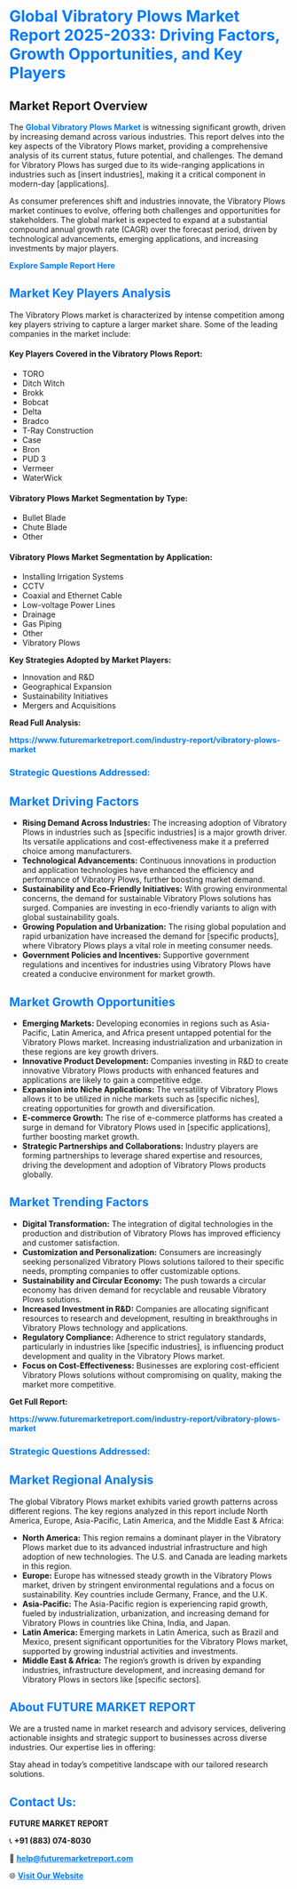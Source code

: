 <h1 style="color: #007BFF;">Global Vibratory Plows Market Report 2025-2033: Driving Factors, Growth Opportunities, and Key Players</h1>

<section id="overview">
<h2>Market Report Overview</h2>
<p>The <a href="https://www.futuremarketreport.com/industry-report/vibratory-plows-market" style="color: #007BFF; text-decoration: none;"><strong>Global Vibratory Plows Market</strong></a> is witnessing significant growth, driven by increasing demand across various industries. This report delves into the key aspects of the Vibratory Plows market, providing a comprehensive analysis of its current status, future potential, and challenges. The demand for Vibratory Plows has surged due to its wide-ranging applications in industries such as [insert industries], making it a critical component in modern-day [applications].</p>
<p>As consumer preferences shift and industries innovate, the Vibratory Plows market continues to evolve, offering both challenges and opportunities for stakeholders. The global market is expected to expand at a substantial compound annual growth rate (CAGR) over the forecast period, driven by technological advancements, emerging applications, and increasing investments by major players.</p>
</section>

<section id="overview">
<p><a href="https://www.futuremarketreport.com/request-sample/reportId=128554" style="color: #007BFF; text-decoration: none;"><strong>Explore Sample Report Here</strong></a></p>
</section>

<section id="key-players">
<h2 style="color: #007BFF;">Market Key Players Analysis</h2>
<p>The Vibratory Plows market is characterized by intense competition among key players striving to capture a larger market share. Some of the leading companies in the market include:</p>
<h4>Key Players Covered in the Vibratory Plows Report:</h4>
<ul><li>TORO</li><li>Ditch Witch</li><li>Brokk</li><li>Bobcat</li><li>Delta</li><li>Bradco</li><li>T-Ray Construction</li><li>Case</li><li>Bron</li><li>PUD 3</li><li>Vermeer</li><li>WaterWick</li></ul>
<h4>Vibratory Plows Market Segmentation by Type:</h4>
<ul><li>Bullet Blade</li><li>Chute Blade</li><li>Other</li></ul>

<h4>Vibratory Plows Market Segmentation by Application:</h4>
<ul><li>Installing Irrigation Systems</li><li>CCTV</li><li>Coaxial and Ethernet Cable</li><li>Low-voltage Power Lines</li><li>Drainage</li><li>Gas Piping</li><li>Other</li><li>Vibratory Plows</li></ul>
<p><strong>Key Strategies Adopted by Market Players:</strong></p>
<ul>
<li>Innovation and R&D</li>
<li>Geographical Expansion</li>
<li>Sustainability Initiatives</li>
<li>Mergers and Acquisitions</li>
</ul>
</section>

<section>
<p><strong>Read Full Analysis: </strong></p><a href="https://www.futuremarketreport.com/industry-report/vibratory-plows-market" style="color: #007BFF; text-decoration: none;"><strong>https://www.futuremarketreport.com/industry-report/vibratory-plows-market</strong></a>
<h3 style="color: #007BFF;">Strategic Questions Addressed:</h3>
</section>

<section id="driving-factors">
<h2 style="color: #007BFF;">Market Driving Factors</h2>
<ul>
<li><strong>Rising Demand Across Industries:</strong> The increasing adoption of Vibratory Plows in industries such as [specific industries] is a major growth driver. Its versatile applications and cost-effectiveness make it a preferred choice among manufacturers.</li>
<li><strong>Technological Advancements:</strong> Continuous innovations in production and application technologies have enhanced the efficiency and performance of Vibratory Plows, further boosting market demand.</li>
<li><strong>Sustainability and Eco-Friendly Initiatives:</strong> With growing environmental concerns, the demand for sustainable Vibratory Plows solutions has surged. Companies are investing in eco-friendly variants to align with global sustainability goals.</li>
<li><strong>Growing Population and Urbanization:</strong> The rising global population and rapid urbanization have increased the demand for [specific products], where Vibratory Plows plays a vital role in meeting consumer needs.</li>
<li><strong>Government Policies and Incentives:</strong> Supportive government regulations and incentives for industries using Vibratory Plows have created a conducive environment for market growth.</li>
</ul>
</section>

<section id="growth-opportunities">
<h2 style="color: #007BFF;">Market Growth Opportunities</h2>
<ul>
<li><strong>Emerging Markets:</strong> Developing economies in regions such as Asia-Pacific, Latin America, and Africa present untapped potential for the Vibratory Plows market. Increasing industrialization and urbanization in these regions are key growth drivers.</li>
<li><strong>Innovative Product Development:</strong> Companies investing in R&D to create innovative Vibratory Plows products with enhanced features and applications are likely to gain a competitive edge.</li>
<li><strong>Expansion into Niche Applications:</strong> The versatility of Vibratory Plows allows it to be utilized in niche markets such as [specific niches], creating opportunities for growth and diversification.</li>
<li><strong>E-commerce Growth:</strong> The rise of e-commerce platforms has created a surge in demand for Vibratory Plows used in [specific applications], further boosting market growth.</li>
<li><strong>Strategic Partnerships and Collaborations:</strong> Industry players are forming partnerships to leverage shared expertise and resources, driving the development and adoption of Vibratory Plows products globally.</li>
</ul>
</section>

<section id="trending-factors">
<h2 style="color: #007BFF;">Market Trending Factors</h2>
<ul>
<li><strong>Digital Transformation:</strong> The integration of digital technologies in the production and distribution of Vibratory Plows has improved efficiency and customer satisfaction.</li>
<li><strong>Customization and Personalization:</strong> Consumers are increasingly seeking personalized Vibratory Plows solutions tailored to their specific needs, prompting companies to offer customizable options.</li>
<li><strong>Sustainability and Circular Economy:</strong> The push towards a circular economy has driven demand for recyclable and reusable Vibratory Plows solutions.</li>
<li><strong>Increased Investment in R&D:</strong> Companies are allocating significant resources to research and development, resulting in breakthroughs in Vibratory Plows technology and applications.</li>
<li><strong>Regulatory Compliance:</strong> Adherence to strict regulatory standards, particularly in industries like [specific industries], is influencing product development and quality in the Vibratory Plows market.</li>
<li><strong>Focus on Cost-Effectiveness:</strong> Businesses are exploring cost-efficient Vibratory Plows solutions without compromising on quality, making the market more competitive.</li>
</ul>
</section>

<section>
<p><strong>Get Full Report: </strong></p><a href="https://www.futuremarketreport.com/industry-report/vibratory-plows-market" style="color: #007BFF; text-decoration: none;"><strong>https://www.futuremarketreport.com/industry-report/vibratory-plows-market</strong></a>
<h3 style="color: #007BFF;">Strategic Questions Addressed:</h3>
</section>


<section id="regional-analysis">
<h2 style="color: #007BFF;">Market Regional Analysis</h2>
<p>The global Vibratory Plows market exhibits varied growth patterns across different regions. The key regions analyzed in this report include North America, Europe, Asia-Pacific, Latin America, and the Middle East & Africa:</p>
<ul>
<li><strong>North America:</strong> This region remains a dominant player in the Vibratory Plows market due to its advanced industrial infrastructure and high adoption of new technologies. The U.S. and Canada are leading markets in this region.</li>
<li><strong>Europe:</strong> Europe has witnessed steady growth in the Vibratory Plows market, driven by stringent environmental regulations and a focus on sustainability. Key countries include Germany, France, and the U.K.</li>
<li><strong>Asia-Pacific:</strong> The Asia-Pacific region is experiencing rapid growth, fueled by industrialization, urbanization, and increasing demand for Vibratory Plows in countries like China, India, and Japan.</li>
<li><strong>Latin America:</strong> Emerging markets in Latin America, such as Brazil and Mexico, present significant opportunities for the Vibratory Plows market, supported by growing industrial activities and investments.</li>
<li><strong>Middle East & Africa:</strong> The region’s growth is driven by expanding industries, infrastructure development, and increasing demand for Vibratory Plows in sectors like [specific sectors].</li>
</ul>
</section>

<footer>
<h2 style="color: #007BFF;">About FUTURE MARKET REPORT</h2>
<p>We are a trusted name in market research and advisory services, delivering actionable insights and strategic support to businesses across diverse industries. Our expertise lies in offering:</p>

<p>Stay ahead in today’s competitive landscape with our tailored research solutions.</p>

<h2 style="color: #007BFF;">Contact Us:</h2>
<p><strong>FUTURE MARKET REPORT</strong></p>
<p>📞 <strong>+91 (883) 074-8030</strong></p>
<p>📧 <strong><a href="mailto:help@futuremarketreport.com" style="color: #007BFF;">help@futuremarketreport.com</a></strong></p>
<p>🌐 <strong><a href="https://www.futuremarketreport.com/" style="color: #007BFF;">Visit Our Website</a></strong></p>
</footer>
